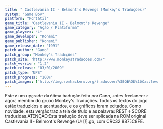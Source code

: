 ```yaml
---
title: " Castlevania II - Belmont's Revenge (Monkey's Traduções)"
system: "Game Boy"
platform: "Portátil"
game_title: "Castlevania II - Belmont's Revenge"
game_category: "Ação / Plataforma"
game_players: "1"
game_developer: "Konami"
game_publisher: "Konami"
game_release_date: "1991"
patch_author: "Gano"
patch_group: "Monkey's Traduções"
patch_site: "http://www.monkeystraducoes.com/"
patch_version: "1.2"
patch_release: "03/02/2009"
patch_type: "UPS"
patch_progress: "100%"
patch_images: ["http://img.romhackers.org/traducoes/%5BGB%5D%20Castlevania%20II%20-%20Belmont's%20Revenge%20-%20Monkey's%20Tradu%C3%A7%C3%B5es%20-%201.png","http://img.romhackers.org/traducoes/%5BGB%5D%20Castlevania%20II%20-%20Belmont's%20Revenge%20-%20Monkey's%20Tradu%C3%A7%C3%B5es%20-%202.png","http://img.romhackers.org/traducoes/%5BGB%5D%20Castlevania%20II%20-%20Belmont's%20Revenge%20-%20Monkey's%20Tradu%C3%A7%C3%B5es%20-%203.png"]
---
```

Este é um upgrade da ótima tradução feita por Gano, antes freelancer e agora membro do grupo Monkey's Traduções. Todos os textos do jogo estão traduzidos e acentuados, e os gráficos foram editados. Como novidade, esta versão traz a tela de título e as palavras REST e SCORE  traduzidas.ATENÇÃO:Esta tradução deve ser aplicada na ROM original Castlevania II - Belmont's Revenge (U) [!].gb, com CRC32 8875C8FE.